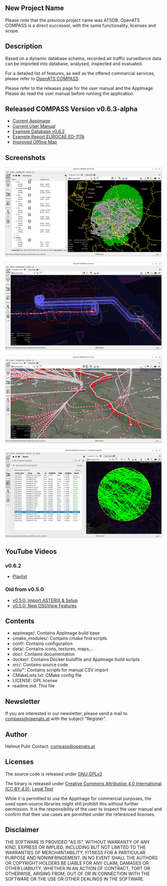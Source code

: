 ## New Project Name
Please note that the previous project name was ATSDB. OpenATS COMPASS is a direct successor, with the same functionality, licenses and scope.

## Description
Based on a dynamic database schema, recorded air traffic surveillance data can be imported into database, analysed, inspected and evaluated.

For a detailed list of features, as well as the offered commercial services, please refer to [OpenATS COMPASS](https://www.openats.at/projects/compass/).

Please refer to the releases page for the user manual and the AppImage. Please do read the user manual before running the application.

## Released COMPASS Version v0.6.3-alpha
- [Current Appimage](https://github.com/hpuhr/COMPASS/releases/download/v0.6.3-alpha/COMPASS-v0.6.3-alpha.AppImage)
- [Current User Manual](https://github.com/hpuhr/COMPASS/releases/download/v0.6.3-alpha/user_manual_v0.6.3.pdf)
- [Example Database v0.6.2](https://cloud.openats.at/s/iejK7QeiyXx45b2)
- [Example Report EUROCAE ED-117A](https://github.com/hpuhr/COMPASS/releases/download/v0.6.2-alpha/example_report-eurocae_ed-117a.pdf)
- [Improved Offline Map](https://github.com/hpuhr/COMPASS/releases/download/v0.5.4-beta/map_minimal_detailed.zip)


## Screenshots

![alt text](https://github.com/hpuhr/COMPASS/blob/master/doc/screenshots/app_ss1.png)

![alt text](https://github.com/hpuhr/COMPASS/blob/master/doc/screenshots/app_ss3.png)

![alt text](https://github.com/hpuhr/COMPASS/blob/master/doc/screenshots/app_ss2.png)

![alt text](https://github.com/hpuhr/COMPASS/blob/master/doc/screenshots/app_ss4.png)

## YouTube Videos
### v0.6.2
- [ Playlist](https://www.youtube.com/watch?v=a6_mqfcohr4&list=PLarVjKYqSaANf1VYSluFYX13WYkptvem2)
### Old from v0.5.0
- [v0.5.0: Import ASTERIX & Setup](https://youtu.be/o1S3S9tcifA)
- [v0.5.0: New OSGView Features](https://youtu.be/c1v3tIjNLVM)




## Contents

- appimage/: Contains AppImage build base
- cmake_modules/: Contains cmake find scripts
- conf/: Contains configuration
- data/: Contains icons, textures, maps,...
- doc/: Contains documentation
- docker/: Contains Docker buildfile and AppImage build scripts
- src/: Contains source code
- utils/": Contains scripts for manual CSV import
- CMakeLists.txt: CMake config file
- LICENSE: GPL license
- readme.md: This file

## Newsletter
If you are interested in our newsletter, please send a mail to compass@openats.at with the subject "Register".

## Author
Helmut Puhr
Contact: compass@openats.at

## Licenses
The source code is released under [GNU GPLv3](https://www.gnu.org/licenses/gpl-3.0.en.html)

The binary is released under [Creative Commons Attribution 4.0 International (CC BY 4.0)](https://creativecommons.org/licenses/by/4.0/), [Legal Text](https://creativecommons.org/licenses/by/4.0/legalcode)

While it is permitted to use the AppImage for commercial purposes, the used open-source libraries might still prohibit this without further permission. It is the responsibility of the user to inspect the user manual and confirm that their use cases are permitted under the referenced licenses.

Disclaimer
----------

THE SOFTWARE IS PROVIDED "AS IS", WITHOUT WARRANTY OF ANY KIND, EXPRESS OR IMPLIED, INCLUDING BUT NOT LIMITED TO THE WARRANTIES OF MERCHANTABILITY, FITNESS FOR A PARTICULAR PURPOSE AND NONINFRINGEMENT. IN NO EVENT SHALL THE AUTHORS OR COPYRIGHT HOLDERS BE LIABLE FOR ANY CLAIM, DAMAGES OR OTHER LIABILITY, WHETHER IN AN ACTION OF CONTRACT, TORT OR OTHERWISE, ARISING FROM, OUT OF OR IN CONNECTION WITH THE SOFTWARE OR THE USE OR OTHER DEALINGS IN THE SOFTWARE.


